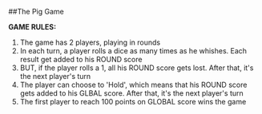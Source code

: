 ##The Pig Game


**GAME RULES:**
1. The game has 2 players, playing in rounds
2. In each turn, a player rolls a dice as many times as he whishes. Each result get added to his ROUND score
3. BUT, if the player rolls a 1, all his ROUND score gets lost. After that, it's the next player's turn
4. The player can choose to 'Hold', which means that his ROUND score gets added to his GLBAL score. After that, it's the next player's turn
5. The first player to reach 100 points on GLOBAL score wins the game